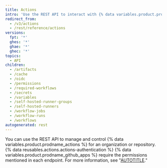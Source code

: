 ```yaml
---
title: Actions
intro: 'Use the REST API to interact with {% data variables.product.prodname_actions %} for an organization or repository.'
redirect_from:
  - /v3/actions
  - /rest/reference/actions
versions:
  fpt: '*'
  ghes: '*'
  ghae: '*'
  ghec: '*'
topics:
  - API
children:
  - /artifacts
  - /cache
  - /oidc
  - /permissions
  - /required-workflows
  - /secrets
  - /variables
  - /self-hosted-runner-groups
  - /self-hosted-runners
  - /workflow-jobs
  - /workflow-runs
  - /workflows
autogenerated: rest
---
```


You can use the REST API to manage and control {% data variables.product.prodname_actions %} for an organization or repository. {% data reusables.actions.actions-authentication %} {% data variables.product.prodname_github_apps %} require the permissions mentioned in each endpoint. For more information, see "[AUTOTITLE](/actions)."

<!-- Content after this section is automatically generated -->
